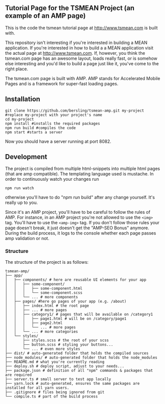 ## Tutorial Page for the TSMEAN Project (an example of an AMP page)

This is the code the tsmean tutorial page at http://www.tsmean.com is built with.

This repository isn't interesting if you're interested in building a MEAN
application. If you're interested in how to build a a MEAN application visit the actual page at
http://www.tsmean.com. If, however, you think the
tsmean.com page has an awesome layout, loads really fast, or is somehow else
interesting and you'd like to build a page just like it, you've come to the right place.

The tsmean.com page is built with AMP. AMP stands for Accelerated Mobile Pages
and is a framework for super-fast loading pages.

## Installation

```
git clone https://github.com/bersling/tsmean-amp.git my-project #replace my-project with your project's name
cd my-project
npm install #installs the required packages
npm run build #compiles the code
npm start #starts a server
```

Now you should have a server running at port 8082.

## Development

The project is compiled from multiple html-snippets into multiple html pages (that are amp compatible). The templating language used is mustache. In order
to continuously watch your changes run
```
npm run watch
```
otherwise you'll have to do "npm run build" after any change yourself. It's really up to you.

Since it's an AMP project, you'll have to be careful to follow the rules
of AMP. For instance, in an AMP project you're not allowed to use
the `<img>` tag. You'll have to use the `<amp-img>` tag. If you don't follow those rules
your page doesn't break, it just doesn't get the "AMP-SEO Bonus" anymore. During the build process, it logs to the console whether each page passes amp validation or not.


### Structure

The structure of the project is as follows:

```
tsmean-amp/
├── app/
│   ├── components/ # here are reusable UI elements for your app
│   │   ├── some-component/
│   │   │   ├── some-component.html
│   │   │   └── some-component.scss
│   │   └── ... # more components
│   ├── pages/ #here go pages of your app (e.g. /about)
│   │   ├── index.html # the root page
│   │   ├── ... # more pages
│   │   ├── category1/ # pages that will be available on /category1
│   │   │   ├── page1.html # will be on /category/page1
│   │   │   ├── page2.html
│   │   │   └── ... # more pages
│   │   └── ... # more categories
│   └── styles/
│       ├── styles.scss # the root of your scss
│       ├── button.scss # styling your buttons...
│       └── ... # even more styles
├── dist/ # auto-generated folder that holds the compiled sources
├── node_modules/ # auto-generated folder that holds the node_modules
├── README.md # what you're currently reading
├── deploy.sh # deploy script, adjust to your needs...
├── package.json # definition of all "npm" commands & packages that are required
├── server.ts # small server to test app locally
├── yarn.lock # auto-generated, ensures the same packages are installed for all yarn users.
├── .gitignore # files being ignored from git
└── compile.ts # part of the build process
```
